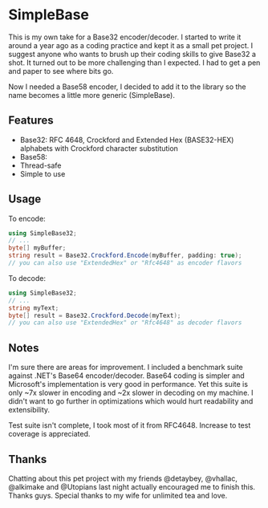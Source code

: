 SimpleBase
==========
This is my own take for a Base32 encoder/decoder. I started to write it around a year ago as 
a coding practice and kept it as a small pet project. I suggest anyone who wants to brush up 
their coding skills to give Base32 a shot. It turned out to be more challenging than I expected. 
I had to get a pen and paper to see where bits go. 

Now I needed a Base58 encoder, I decided to add it to the library so the name becomes a little
more generic (SimpleBase).

Features
--------
 - Base32: RFC 4648, Crockford and Extended Hex (BASE32-HEX) alphabets with Crockford 
character substitution
 - Base58: 
 - Thread-safe
 - Simple to use

Usage
------

To encode:

```csharp
using SimpleBase32;
// ...
byte[] myBuffer;
string result = Base32.Crockford.Encode(myBuffer, padding: true);
// you can also use "ExtendedHex" or "Rfc4648" as encoder flavors
```

To decode:

```csharp
using SimpleBase32;
// ...
string myText;
byte[] result = Base32.Crockford.Decode(myText);
// you can also use "ExtendedHex" or "Rfc4648" as decoder flavors
```

Notes
-----
I'm sure there are areas for improvement. I included a benchmark suite against .NET's Base64 encoder/decoder. 
Base64 coding is simpler and Microsoft's implementation is very good in performance. Yet this suite is only ~7x
slower in encoding and ~2x slower in decoding on my machine. I didn't want to go further in optimizations
which would hurt readability and extensibility.

Test suite isn't complete, I took most of it from RFC4648. Increase to test coverage is appreciated.

Thanks
------
Chatting about this pet project with my friends @detaybey, @vhallac, @alkimake and @Utopians last night actually encouraged me to 
finish this. Thanks guys. Special thanks to my wife for unlimited tea and love.
